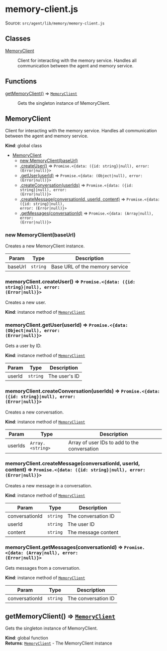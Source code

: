 # memory-client.js

Source: `src/agent/lib/memory/memory-client.js`

## Classes

<dl>
<dt><a href="#MemoryClient">MemoryClient</a></dt>
<dd><p>Client for interacting with the memory service.
Handles all communication between the agent and memory service.</p>
</dd>
</dl>

## Functions

<dl>
<dt><a href="#getMemoryClient">getMemoryClient()</a> ⇒ <code><a href="#MemoryClient">MemoryClient</a></code></dt>
<dd><p>Gets the singleton instance of MemoryClient.</p>
</dd>
</dl>

<a name="MemoryClient"></a>

## MemoryClient

Client for interacting with the memory service.
Handles all communication between the agent and memory service.

**Kind**: global class

- [MemoryClient](#MemoryClient)
  - [new MemoryClient(baseUrl)](#new_MemoryClient_new)
  - [.createUser()](#MemoryClient+createUser) ⇒ <code>Promise.&lt;{data: ({id: string}\|null), error: (Error\|null)}&gt;</code>
  - [.getUser(userId)](#MemoryClient+getUser) ⇒ <code>Promise.&lt;{data: (Object\|null), error: (Error\|null)}&gt;</code>
  - [.createConversation(userIds)](#MemoryClient+createConversation) ⇒ <code>Promise.&lt;{data: ({id: string}\|null), error: (Error\|null)}&gt;</code>
  - [.createMessage(conversationId, userId, content)](#MemoryClient+createMessage) ⇒ <code>Promise.&lt;{data: ({id: string}\|null), error: (Error\|null)}&gt;</code>
  - [.getMessages(conversationId)](#MemoryClient+getMessages) ⇒ <code>Promise.&lt;{data: (Array\|null), error: (Error\|null)}&gt;</code>

<a name="new_MemoryClient_new"></a>

### new MemoryClient(baseUrl)

Creates a new MemoryClient instance.

| Param   | Type                | Description                    |
| ------- | ------------------- | ------------------------------ |
| baseUrl | <code>string</code> | Base URL of the memory service |

<a name="MemoryClient+createUser"></a>

### memoryClient.createUser() ⇒ <code>Promise.&lt;{data: ({id: string}\|null), error: (Error\|null)}&gt;</code>

Creates a new user.

**Kind**: instance method of [<code>MemoryClient</code>](#MemoryClient)  
<a name="MemoryClient+getUser"></a>

### memoryClient.getUser(userId) ⇒ <code>Promise.&lt;{data: (Object\|null), error: (Error\|null)}&gt;</code>

Gets a user by ID.

**Kind**: instance method of [<code>MemoryClient</code>](#MemoryClient)

| Param  | Type                | Description   |
| ------ | ------------------- | ------------- |
| userId | <code>string</code> | The user's ID |

<a name="MemoryClient+createConversation"></a>

### memoryClient.createConversation(userIds) ⇒ <code>Promise.&lt;{data: ({id: string}\|null), error: (Error\|null)}&gt;</code>

Creates a new conversation.

**Kind**: instance method of [<code>MemoryClient</code>](#MemoryClient)

| Param   | Type                              | Description                                  |
| ------- | --------------------------------- | -------------------------------------------- |
| userIds | <code>Array.&lt;string&gt;</code> | Array of user IDs to add to the conversation |

<a name="MemoryClient+createMessage"></a>

### memoryClient.createMessage(conversationId, userId, content) ⇒ <code>Promise.&lt;{data: ({id: string}\|null), error: (Error\|null)}&gt;</code>

Creates a new message in a conversation.

**Kind**: instance method of [<code>MemoryClient</code>](#MemoryClient)

| Param          | Type                | Description         |
| -------------- | ------------------- | ------------------- |
| conversationId | <code>string</code> | The conversation ID |
| userId         | <code>string</code> | The user ID         |
| content        | <code>string</code> | The message content |

<a name="MemoryClient+getMessages"></a>

### memoryClient.getMessages(conversationId) ⇒ <code>Promise.&lt;{data: (Array\|null), error: (Error\|null)}&gt;</code>

Gets messages from a conversation.

**Kind**: instance method of [<code>MemoryClient</code>](#MemoryClient)

| Param          | Type                | Description         |
| -------------- | ------------------- | ------------------- |
| conversationId | <code>string</code> | The conversation ID |

<a name="getMemoryClient"></a>

## getMemoryClient() ⇒ [<code>MemoryClient</code>](#MemoryClient)

Gets the singleton instance of MemoryClient.

**Kind**: global function  
**Returns**: [<code>MemoryClient</code>](#MemoryClient) - The MemoryClient instance
